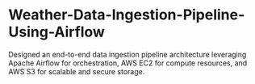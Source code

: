 # Weather-Data-Ingestion-Pipeline-Using-Airflow
Designed an end-to-end data ingestion pipeline architecture leveraging Apache Airflow for orchestration, AWS EC2 for compute resources, and AWS S3 for scalable and secure storage.
